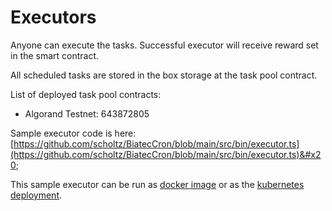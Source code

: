 # Executors

Anyone can execute the tasks. Successful executor will receive reward set in the smart contract.

All scheduled tasks are stored in the box storage at the task pool contract.

List of deployed task pool contracts:

* Algorand Testnet: 643872805

Sample executor code is here: [https://github.com/scholtz/BiatecCron/blob/main/src/bin/executor.ts](https://github.com/scholtz/BiatecCron/blob/main/src/bin/executor.ts)&#x20;

This sample executor can be run as [docker image](https://hub.docker.com/r/scholtz2/biatec-cron-executor/tags) or as the [kubernetes deployment](https://github.com/scholtz/BiatecCron/blob/main/k8s/executor/testnet/deployment-main.yaml).

